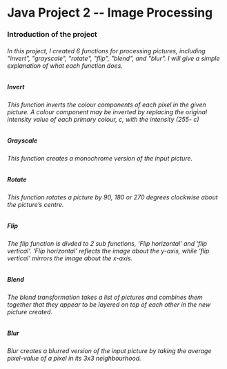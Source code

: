 # Java Project 2 -- Image Processing
### Introduction of the project
###### In this project, I created 6 functions for processing pictures, including "invert", "grayscale", "rotate", "flip", "blend", and "blur". I will give a simple explanation of what each function does. 
##### Invert
###### This function inverts the colour components of each pixel in the given picture. A colour component may be inverted by replacing the original intensity value of each primary colour, c, with the intensity (255- c) 
##### Grayscale
###### This function creates a monochrome version of the input picture. 
##### Rotate
###### This function rotates a picture by 90, 180 or 270 degrees clockwise about the picture’s centre.
##### Flip
###### The flip function is divded to 2 sub functions, ‘Flip horizontal’ and ‘flip vertical’. ‘Flip horizontal’ reflects the image about the y-axis, while ‘flip vertical’ mirrors the image about the x-axis.
##### Blend
###### The blend transformation takes a list of pictures and combines them together that they appear to be layered on top of each other in the new picture created. 
##### Blur
###### Blur creates a blurred version of the input picture by taking the average pixel-value of a pixel in its 3x3 neighbourhood. 
